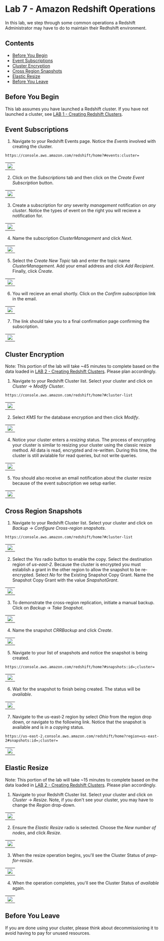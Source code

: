 # Lab 7 - Amazon Redshift Operations

In this lab, we step through some common operations a Redshift Administrator may have to do to maintain their Redhshift environment.

## Contents
* [Before You Begin](#before-you-begin)
* [Event Subscriptions](#event-subscriptions)
* [Cluster Encryption](#cluster-encryption)
* [Cross Region Snapshots](#cross-region-snapshots)
* [Elastic Resize](#elastic-resize)
* [Before You Leave](#before-you-leave)

## Before You Begin
This lab assumes you have launched a Redshift cluster.  If you have not launched a cluster, see [LAB 1 - Creating Redshift Clusters](../lab1/README.md).

## Event Subscriptions
1. Navigate to your Redshift Events page.  Notice the *Events* involved with creating the cluster.  
```
https://console.aws.amazon.com/redshift/home?#events:cluster=
``` 
<table><tr><td><img src=../images/Events.png></td></tr></table> 

2. Click on the *Subscriptions* tab and then click on the *Create Event Subscription* button.
<table><tr><td><img src=../images/CreateSubscription_0.png></td></tr></table> 

3. Create a subscription for *any* severity *management* notification on *any cluster*.   Notice the types of event on the right you will recieve a notification for.
<table><tr><td><img src=../images/CreateSubscription_1.png></td></tr></table>

4. Name the subscription *ClusterManagement* and click *Next*.
<table><tr><td><img src=../images/CreateSubscription_2.png></td></tr></table>

5. Select the *Create New Topic* tab and enter the topic name *ClusterManagement*.  Add your email address and click *Add Recipient*.  Finally, click *Create*.
<table><tr><td><img src=../images/CreateSubscription_3.png></td></tr></table>

6. You will recieve an email shortly.  Click on the *Confirm subscription* link in the email.
<table><tr><td><img src=../images/ConfirmSubscriptionEmail.png></td></tr></table>

7. The link should take you to a final confirmation page confirming the subscription.
<table><tr><td><img src=../images/SubscriptionConfirmed.png></td></tr></table>

## Cluster Encryption
Note: This portion of the lab will take ~45 minutes to complete based on the data loaded in [LAB 2 - Creating Redshift Clusters](../lab2/README.md).  Please plan accordingly.

1. Navigate to your Redshift Cluster list.  Select your cluster and click on *Cluster* -> *Modify Cluster*.
```
https://console.aws.amazon.com/redshift/home?#cluster-list
```
<table><tr><td><img src=../images/ModifyCluster.png></td></tr></table>

2. Select *KMS* for the database encryption and then click *Modify*.
<table><tr><td><img src=../images/EnableKMS.png></td></tr></table>

4. Notice your cluster enters a *resizing* status.  The process of encrypting your cluster is similar to resizing your cluster using the classic resize method.  All data is read, encrypted and re-written. During this time, the cluster is still avialable for read queries, but not write queries.
<table><tr><td><img src=../images/Resizing.png></td></tr></table>

5. You should also receive an email notification about the cluster resize because of the event subscription we setup earlier.
<table><tr><td><img src=../images/ResizeNotification.png></td></tr></table>

## Cross Region Snapshots
1. Navigate to your Redshift Cluster list.  Select your cluster and click on *Backup* -> *Configure Cross-region snapshots*.
```
https://console.aws.amazon.com/redshift/home?#cluster-list
```
<table><tr><td><img src=../images/ConfigureCRR_0.png></td></tr></table>

2. Select the *Yes* radio button to enable the copy.  Select the destination region of *us-east-2*.  Because the cluster is encrypted you must establish a grant in the other region to allow the snapshot to be re-encrypted.  Select *No* for the Existing Snapshot Copy Grant.  Name the Snapshot Copy Grant with the value *SnapshotGrant*.
<table><tr><td><img src=../images/ConfigureCRR_1.png></td></tr></table>

3. To demonstrate the cross-region replication, initiate a manual backup.  Click on *Backup* -> *Take Snapshot*.
<table><tr><td><img src=../images/Snapshot_0.png></td></tr></table>

4. Name the snapshot *CRRBackup* and click *Create*.
<table><tr><td><img src=../images/Snapshot_1.png></td></tr></table>

5. Navigate to your list of snapshots and notice the snapshot is being created. 
```
https://console.aws.amazon.com/redshift/home?#snapshots:id=;cluster=
```
<table><tr><td><img src=../images/Snapshot_2.png></td></tr></table>

6. Wait for the snapshot to finish being created.  The status will be *available*.
<table><tr><td><img src=../images/Snapshot_3.png></td></tr></table>

7. Navigate to the us-east-2 region by select *Ohio* from the region drop down, or navigate to the following link.  Notice that the snapshot is available and is in a *copying* status. 
```
https://us-east-2.console.aws.amazon.com/redshift/home?region=us-east-2#snapshots:id=;cluster=
```
<table><tr><td><img src=../images/Snapshot_4.png></td></tr></table>

## Elastic Resize
Note: This portion of the lab will take ~15 minutes to complete based on the data loaded in [LAB 2 - Creating Redshift Clusters](../lab2/README.md).  Please plan accordingly.
1. Navigate to your Redshift Cluster list.  Select your cluster and click on *Cluster* -> *Resize*.  Note, if you don't see your cluster, you may have to change the *Region* drop-down.
<table><tr><td><img src=../images/Resize_0.png></td></tr></table>

2. Ensure the *Elastic Resize* radio is selected.  Choose the *New number of nodes*, and click *Resize*.
<table><tr><td><img src=../images/Resize_1.png></td></tr></table>

3. When the resize operation begins, you'll see the Cluster Status of *prep-for-resize*.
<table><tr><td><img src=../images/Resize_2.png></td></tr></table>

4. When the operation completes, you'll see the Cluster Status of *available* again.
<table><tr><td><img src=../images/Resize_3.png></td></tr></table>

## Before You Leave
If you are done using your cluster, please think about decommissioning it to avoid having to pay for unused resources.
